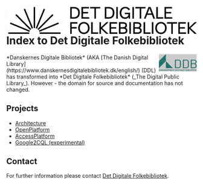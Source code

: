 <img src="DetDigitaleFolkebibliotek.black.500x74.png" alt="Det Digitale Folkebibliotek" title="Det Digitale Folkebibliotek" align="right">



# Index to Det Digitale Folkebibliotek

<img src="DDB_logo_green.300.png" alt="DDB" title="DDB" align="right" width=100px height=auto style='filter:brightness(80%);'>
*Danskernes Digitale Bibliotek* (AKA [The Danish Digital Library](https://www.danskernesdigitalebibliotek.dk/english/) (DDL) has transformed into *Det Digitale Folkebibliotek* (_The Digital Public Library_). However - the domain for source and documentation has not changed.

## Projects
* [Architecture](/architecture/) 
* [OpenPlatform](/OpenPlatform/) 
* [AccessPlatform](/AccessPlatform/) 
* [Google2CQL (experimental)](/google2cql/)



<!--
# danskernesdigitalebibliotek.github.io
Test page
-->

## Contact <a name="contact"/>

For further information please contact 
[Det Digitale Folkebibliotek](mailto:kontakt@DetDigitaleFolkebibliotek.dk?Subject=[danskernesdigitalebibliotek.github.io]@ebp&Body=).
